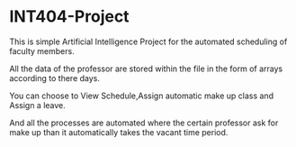 # INT404-Project
This is simple Artificial Intelligence Project for the automated scheduling of faculty members.

All the data of the professor are stored within the file in the form of arrays according to there days.

You can choose to View Schedule,Assign automatic make up class and Assign a leave.

And all the processes are automated where the certain professor ask for make up than it automatically takes the vacant time period.
